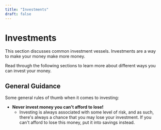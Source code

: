 ```yaml
---
title: "Investments"
draft: false
---
```


# Investments

This section discusses common investment vessels. Investments are a way to make your money make more money.

Read through the following sections to learn more about different ways you can invest your money.

<!-- TODO: Write more stuff here -->

## General Guidance

Some general rules of thumb when it comes to investing:

* **Never invest money you can't afford to lose!**
  * Investing is always associated with some level of risk, and as such, there's always a chance that you may lose your investment. If you can't afford to lose this money, put it into savings instead. 
